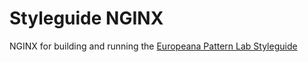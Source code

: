 # Styleguide NGINX

NGINX for building and running the [Europeana Pattern Lab Styleguide](https://github.com/europeana/Europeana-Patternlab)
